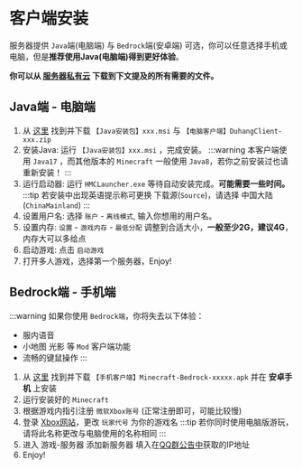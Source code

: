 # 客户端安装

服务器提供  `Java`端(电脑端)  与 `Bedrock`端(安卓端)  可选，你可以任意选择手机或电脑，但是**推荐使用Java(电脑端)得到更好体验**。  

**你可以从  [服务器私有云](https://cofile.net/web/share/39249827d3346cf1327d8759a8ebab45)  下载到下文提及的所有需要的文件。**  

## Java端 - 电脑端

1. 从 [这里](https://cofile.net/web/share/39249827d3346cf1327d8759a8ebab45) 找到并下载 `【Java安装包】xxx.msi` 与 `【电脑客户端】DuhangClient-xxx.zip`
2. 安装Java: 运行 `【Java安装包】xxx.msi` ，完成安装。
:::warning
本客户端使用 `Java17` ，而其他版本的 `Minecraft` 一般使用 `Java8`，若你之前安装过也请重新安装！
:::
3. 运行启动器: 运行 `HMCLauncher.exe` 等待自动安装完成。**可能需要一些时间。**
:::tip
若安装中出现英语提示称可更换 下载源(`Source`)，请选择 中国大陆(`ChinaMainland`) 
:::
4. 设置用户名: 选择 `账户` - `离线模式`, 输入你想用的用户名。
5. 设置内存: `设置` - `游戏内存` - `最低分配` 调整到合适大小，**一般至少2G，建议4G**，内存大可以多给点
6. 启动游戏: 点击 `启动游戏`
7. 打开多人游戏，选择第一个服务器，Enjoy!

## Bedrock端 - 手机端

:::warning
如果你使用 `Bedrock端`，你将失去以下体验：
- 服内语音
- 小地图 光影 等 `Mod` 客户端功能
- 流畅的键鼠操作
:::

1. 从 [这里](https://cofile.net/web/share/39249827d3346cf1327d8759a8ebab45) 找到并下载 `【手机客户端】Minecraft-Bedrock-xxxxx.apk` 并在 **安卓手机** 上安装
2. 运行安装好的 `Minecraft`
3. 根据游戏内指引注册 `微软Xbox账号` (正常注册即可，可能比较慢)
4. 登录 [Xbox网站](https://social.xbox.com/changegamertag)，更改 `玩家代号` 为你的游戏名
:::tip
若你同时使用电脑版游玩，请将此名称更改与电脑使用的名称相同
:::
5. 进入 游戏-服务器 添加新服务器 填入在[QQ群公告中](https://qm.qq.com/cgi-bin/qm/qr?k=Z2p_2QaTLzvvi00iQj5qmOZRI6hYBB8r)获取的IP地址
6. Enjoy!

